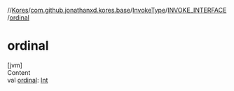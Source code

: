 //[Kores](../../../index.md)/[com.github.jonathanxd.kores.base](../../index.md)/[InvokeType](../index.md)/[INVOKE_INTERFACE](index.md)/[ordinal](ordinal.md)



# ordinal  
[jvm]  
Content  
val [ordinal](ordinal.md): [Int](https://kotlinlang.org/api/latest/jvm/stdlib/kotlin/-int/index.html)  



